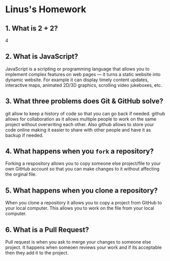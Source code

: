 # Linus's Homework

## 1. What is 2 + 2?

4

## 2. What is JavaScript?

JavaScript is a scripting or programming language that allows you to implement complex features on web pages — it turns a static website into dynamic website. For example it can display timely content updates, interactive maps, animated 2D/3D graphics, scrolling video jukeboxes, etc.

## 3. What three problems does Git & GitHub solve?

git allow to keep a history of code so that you can go back if needed.
github allows for collaboration as it allows multiple people to work on the same project without overwriting each other.
Also github allows to store your code online making it easier to share with other people and have it as backup if needed.

## 4. What happens when you `fork` a repository?

Forking a respository allows you to copy someone else project/file to your own GitHub account so that you can make changes to it without affecting the orginal file.

## 5. What happens when you clone a repository?

When you clone a repository it allows you to copy a project from GitHub to your local computer. This allows you to work on the file from your local computer.

## 6. What is a Pull Request?

Pull request is when you ask to merge your changes to someone else project. It happens when someoen reviews your work and if its acceptable then they add it to the project.
